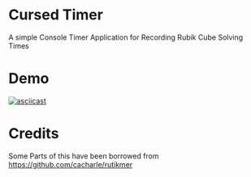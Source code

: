 # Cursed Timer

A simple Console Timer Application for Recording Rubik Cube Solving Times

# Demo

[![asciicast](https://asciinema.org/a/OQ2bEK2fRjW8567RHHzZf08bW.png)](https://asciinema.org/a/OQ2bEK2fRjW8567RHHzZf08bW)

# Credits

Some Parts of this have been borrowed from https://github.com/cacharle/rutikmer
